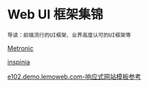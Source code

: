 # Web UI 框架集锦
```
导读：前端流行的UI框架、业界高度认可的UI框架等
```

[Metronic](https://keenthemes.com/metronic/)

[inspinia](https://wrapbootstrap.com/)

[e102.demo.lemoweb.com-响应式网站模板参考](http://e102.demo.lemoweb.com/)
